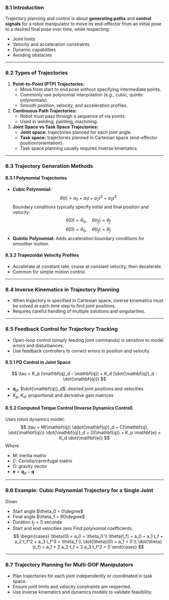 ### **8.1 Introduction**
Trajectory planning and control is about **generating paths** and **control signals** for a robot manipulator to move its end-effector from an initial pose to a desired final pose over time, while respecting:
- Joint limits
- Velocity and acceleration constraints
- Dynamic capabilities
- Avoiding obstacles
---
### **8.2 Types of Trajectories**
1. **Point-to-Point (PTP) Trajectories:**
    - Move from start to end pose without specifying intermediate points.
    - Commonly use polynomial interpolation (e.g., cubic, quintic polynomials).
    - Smooth position, velocity, and acceleration profiles.
2. **Continuous Path Trajectories:**
    - Robot must pass through a sequence of via points.
    - Used in welding, painting, machining.
3. **Joint Space vs Task Space Trajectories:**
    - **Joint space:** trajectories planned for each joint angle.
    - **Task space:** trajectories planned in Cartesian space (end-effector position/orientation).
    - Task space planning usually requires inverse kinematics.
---
### **8.3 Trajectory Generation Methods**
#### **8.3.1 Polynomial Trajectories**
- **Cubic Polynomial:**
$$
\theta(t) = a_0 + a_1 t + a_2 t^2 + a_3 t^3
$$
Boundary conditions typically specify initial and final position and velocity:
$$
\theta(0) = \theta_0, \quad \theta(t_f) = \theta_f
$$
$$
\dot{\theta}(0) = \dot{\theta}_0, \quad \dot{\theta}(t_f) = \dot{\theta}_f
$$
- **Quintic Polynomial:**
Adds acceleration boundary conditions for smoother motion.
#### **8.3.2 Trapezoidal Velocity Profiles**
- Accelerate at constant rate, cruise at constant velocity, then decelerate.
- Common for simple motion control.
---
### **8.4 Inverse Kinematics in Trajectory Planning**
- When trajectory is specified in Cartesian space, inverse kinematics must be solved at each time step to find joint positions.
- Requires careful handling of multiple solutions and singularities.
---
### **8.5 Feedback Control for Trajectory Tracking**
- Open-loop control (simply feeding joint commands) is sensitive to model errors and disturbances.
- Use feedback controllers to correct errors in position and velocity.
#### **8.5.1 PD Control in Joint Space**
$$
\tau = K_p (\mathbf{q}_d - \mathbf{q}) + K_d (\dot{\mathbf{q}}_d - \dot{\mathbf{q}})
$$
- $\mathbf{q}_d$, $\dot{\mathbf{q}}_d$: desired joint positions and velocities
- $K_p$, $K_d$: proportional and derivative gain matrices
#### **8.5.2 Computed Torque Control (Inverse Dynamics Control)**
Uses robot dynamics model:
$$
\tau = M(\mathbf{q}) \ddot{\mathbf{q}}_d + C(\mathbf{q}, \dot{\mathbf{q}}) \dot{\mathbf{q}}_d + G(\mathbf{q}) + K_p \mathbf{e} + K_d \dot{\mathbf{e}}
$$
Where
- $M$: inertia matrix
- $C$: Coriolis/centrifugal matrix
- $G$: gravity vector
- $\mathbf{e} = \mathbf{q}_d - \mathbf{q}$
---
### **8.6 Example: Cubic Polynomial Trajectory for a Single Joint**
Given
- Start angle $\theta_0 = 0\degree$
- Final angle $\theta_f = 90\degree$
- Duration $t_f = 5$ seconds
- Start and end velocities zero
Find polynomial coefficients:
$$
\begin{cases} \theta(0) = a_0 = \theta_0 \\ \theta(t_f) = a_0 + a_1 t_f + a_2 t_f^2 + a_3 t_f^3 = \theta_f \\ \dot{\theta}(0) = a_1 = 0 \\ \dot{\theta}(t_f) = a_1 + 2 a_2 t_f + 3 a_3 t_f^2 = 0 \end{cases}
$$
---
### **8.7 Trajectory Planning for Multi-DOF Manipulators**
- Plan trajectories for each joint independently or coordinated in task space.
- Ensure joint limits and velocity constraints are respected.
- Use inverse kinematics and dynamics models to validate feasibility.